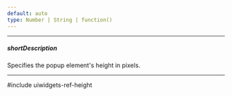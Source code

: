 ```yaml
---
default: auto
type: Number | String | function()
---
```

---
##### shortDescription
Specifies the popup element's height in pixels.

---
#include uiwidgets-ref-height